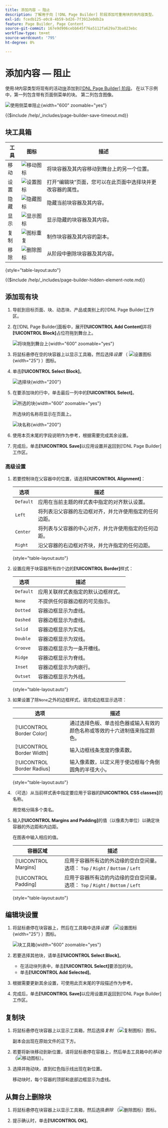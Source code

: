 ```yaml
---
title: 添加内容 — 阻止
description: 了解用于向 [!DNL Page Builder] 阶段添加可重用块的块内容类型。
exl-id: fcedb125-e0c8-4b59-bd26-7f3912e0db2a
feature: Page Builder, Page Content
source-git-commit: 167e9d906cebb645f76a5112fa629a73ba823ebc
workflow-type: tm+mt
source-wordcount: '795'
ht-degree: 0%

---
```


# 添加内容 — 阻止

使用&#x200B;_块_&#x200B;内容类型将现有的活动[块](../content-design/blocks.md)添加到[[!DNL Page Builder] 阶段](workspace.md#stage)。 在以下示例中，第一列包含带有页面侧菜单的块。 第二列包含图像。

![使用侧菜单阻止](./assets/pb-add-content-block-example.png){width="600" zoomable="yes"}

{{$include /help/_includes/page-builder-save-timeout.md}}

## 块工具箱

| 工具 | 图标 | 描述 |
| --------- | -------- | ------------- |
| 移动 | ![移动图标](./assets/pb-icon-move.png) | 将块容器及其内容移动到舞台上的另一个位置。 |
| 设置 | ![设置图标](./assets/pb-icon-settings.png) | 打开“编辑块”页面，您可以在此页面中选择块并更改容器的属性。 |
| 隐藏 | ![隐藏图标](./assets/pb-icon-hide.png) | 隐藏当前块容器及其内容。 |
| 显示 | ![显示图标](./assets/pb-icon-show.png) | 显示隐藏的块容器及其内容。 |
| 复制 | ![图标重复](./assets/pb-icon-duplicate.png) | 制作块容器及其内容的副本。 |
| 移除 | ![删除图标](./assets/pb-icon-remove.png) | 从阶段中删除块容器及其内容。 |

{style="table-layout:auto"}

{{$include /help/_includes/page-builder-hidden-element-note.md}}

## 添加现有块

1. 导航到目标页面、块、动态块、产品或类别上的[!DNL Page Builder]工作区。

1. 在[!DNL Page Builder]面板中，展开&#x200B;**[!UICONTROL Add Content]**&#x200B;并将&#x200B;**[!UICONTROL Block]**&#x200B;占位符拖到舞台上。

   ![将块拖到舞台上](./assets/pb-add-content-block-drag.png){width="600" zoomable="yes"}

1. 将鼠标悬停在空的块容器上以显示工具箱，然后选择&#x200B;_设置_ （ ![设置图标](./assets/pb-icon-settings.png){width="25"} ）图标。

1. 单击&#x200B;**[!UICONTROL Select Block]**。

   ![选择块](./assets/pb-add-content-block-select.png){width="200"}

1. 在要添加块的行中，单击最后一列中的&#x200B;**[!UICONTROL Select]**。

   ![所选的块](./assets/pb-add-content-block-selected.png){width="600" zoomable="yes"}

   所选块的名称将显示在页面上。

   ![块名称](./assets/pb-add-content-block-name.png){width="200"}

1. 使用本页末尾的字段说明作为参考，根据需要完成其余设置。

1. 完成后，单击&#x200B;**[!UICONTROL Save]**&#x200B;以应用设置并返回到[!DNL Page Builder]工作区。

### 高级设置

1. 若要控制块在父容器中的位置，请选择&#x200B;**[!UICONTROL Alignment]**：

   | 选项 | 描述 |
   | ------ | ----------- |
   | `Default` | 应用在当前主题的样式表中指定的对齐默认设置。 |
   | `Left` | 将列表沿父容器的左边框对齐，并允许使用指定的任何边距。 |
   | `Center` | 将列表与父容器的中心对齐，并允许使用指定的任何边距。 |
   | `Right` | 沿父容器的右边框对齐块，并允许指定的任何边距。 |

   {style="table-layout:auto"}

1. 设置应用于块容器所有四个边的&#x200B;**[!UICONTROL Border]**&#x200B;样式：

   | 选项 | 描述 |
   | ------ | ----------- |
   | `Default` | 应用关联样式表指定的默认边框样式。 |
   | `None` | 不提供任何容器边框的可见指示。 |
   | `Dotted` | 容器边框显示为虚线。 |
   | `Dashed` | 容器边框显示为虚线。 |
   | `Solid` | 容器边框显示为实线。 |
   | `Double` | 容器边框显示为双线。 |
   | `Groove` | 容器边框显示为一条开槽线。 |
   | `Ridge` | 容器边框显示为脊线。 |
   | `Inset` | 容器边框显示为内嵌行。 |
   | `Outset` | 容器边框显示为外线。 |

   {style="table-layout:auto"}

1. 如果设置了除`None`之外的边框样式，请完成边框显示选项：

   | 选项 | 描述 |
   | ------ |------------ |
   | [!UICONTROL Border Color] | 通过选择色板、单击拾色器或输入有效的颜色名称或等效的十六进制值来指定颜色。 |
   | [!UICONTROL Border Width] | 输入边框线条宽度的像素数。 |
   | [!UICONTROL Border Radius] | 输入像素数，以定义用于使边框每个角倒圆角的半径大小。 |

   {style="table-layout:auto"}

1. （可选）从当前样式表中指定要应用于容器的&#x200B;**[!UICONTROL CSS classes]**&#x200B;的名称。

   用空格分隔多个类名。

1. 输入&#x200B;**[!UICONTROL Margins and Padding]**&#x200B;的值（以像素为单位）以确定块容器的外边距和内边距。

   在图表中输入相应的值。

   | 容器区域 | 描述 |
   | -------------- | ----------- |
   | [!UICONTROL Margins] | 应用于容器所有边的外边缘的空白空间量。 选项： `Top` / `Right` / `Bottom` / `Left` |
   | [!UICONTROL Padding] | 应用于容器所有边的内边缘的空白空间量。 选项： `Top` / `Right` / `Bottom` / `Left` |

   {style="table-layout:auto"}

## 编辑块设置

1. 将鼠标悬停在块容器上，然后在工具箱中选择&#x200B;_设置_ （![设置图标](./assets/pb-icon-settings.png){width="25"} ）图标。

   ![块工具箱](./assets/pb-add-content-block-toolbox.png){width="600" zoomable="yes"}

1. 若要选择其他块，请单击&#x200B;**[!UICONTROL Select Block]**。

   - 在活动块列表中，单击&#x200B;**[!UICONTROL Select]**&#x200B;要添加的块。
   - 单击&#x200B;**[!UICONTROL Add Selected]**。

1. 根据需要更新其余设置，可使用此页末尾的字段描述作为参考。

1. 完成后，单击&#x200B;**[!UICONTROL Save]**&#x200B;以应用设置并返回到[!DNL Page Builder]工作区。

## 复制块

1. 将鼠标悬停在块容器上以显示工具箱，然后选择&#x200B;_复制_ （![复制图标](./assets/pb-icon-duplicate.png)）图标。

   副本会出现在原始文件的正下方。

1. 若要将新块移动到新位置，请将鼠标悬停在容器上，然后单击工具箱中的&#x200B;_移动_ （![移动图标](./assets/pb-icon-move.png)）。

1. 选择并拖动块，直到红色指示线出现在新位置。

   移动块时，每个容器的顶部和底部边框显示为虚线。

## 从舞台上删除块

1. 将鼠标悬停在块容器上以显示工具箱，然后选择&#x200B;_删除_ （![删除图标](./assets/pb-icon-remove.png)）图标。

1. 提示确认时，单击&#x200B;**[!UICONTROL OK]**。
